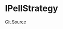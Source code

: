 # IPellStrategy
[Git Source](https://github.com/bob-collective/bob/blob/1abe7d0a95cbaa62e47217036600733eae5f19f9/src/gateway/strategy/PellStrategy.sol)


